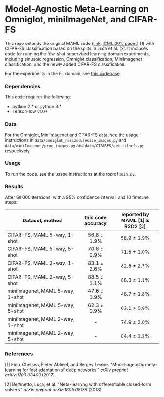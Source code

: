 # Model-Agnostic Meta-Learning on Omniglot, miniImageNet, and CIFAR-FS

This repo extends the original MAML code ([link](https://github.com/cbfinn/maml), [ICML 2017 paper](https://arxiv.org/abs/1703.03400)) [1] with CIFAR-FS classification based on the splits in Luca et al. [2]. It includes code for running the few-shot supervised learning domain experiments, including sinusoid regression, Omniglot classification, MiniImagenet classification, and the newly added CIFAR-FS classification.

For the experiments in the RL domain, see [this codebase](https://github.com/cbfinn/maml_rl).

### Dependencies
This code requires the following:
* python 2.\* or python 3.\*
* TensorFlow v1.0+

### Data
For the Omniglot, MiniImagenet and CIFAR-FS data, see the usage instructions in `data/omniglot_resized/resize_images.py` and `data/miniImagenet/proc_images.py` and `data/CIFARFS/get_cifarfs.py` respectively.

### Usage
To run the code, see the usage instructions at the top of `main.py`.

### Results

After 60,000 iterations, with a 95% confidence interval, and 10 finetune steps:

| Dataset, method | this code<br />accuracy | reported by<br />MAML [1] & R2D2 [2] |
| ------------- | :---------------------: | :-----------: |
| CIFAR-FS, MAML 5-way, 1-shot |      56.8 ± 1.9%       | 58.9 ± 1.9% |
| CIFAR-FS, MAML 5-way, 5-shot | 70.8 ± 0.9% | 71.5 ± 1.0% |
| CIFAR-FS, MAML 2-way, 1-shot | 83.1 ± 2.6% | 82.8 ± 2.7% |
| CIFAR-FS, MAML 2-way, 5-shot | 88.5 ± 1.1% | 88.3 ± 1.1% |
| miniImagenet, MAML 5-way, 1-shot | 47.6 ± 1.9% | 48.7 ± 1.8% |
| miniImagenet, MAML 5-way, 5-shot | 62.3 ± 0.9% | 63.1 ± 0.9% |
| miniImagenet, MAML 2-way, 1-shot | - | 74.9 ± 3.0% |
| miniImagenet, MAML 2-way, 5-shot | - | 84.4 ± 1.2% |

### References

[1] Finn, Chelsea, Pieter Abbeel, and Sergey Levine. "Model-agnostic meta-learning for fast adaptation of deep networks." *arXiv preprint arXiv:1703.03400* (2017).

[2] Bertinetto, Luca, et al. "Meta-learning with differentiable closed-form solvers." *arXiv preprint arXiv:1805.08136* (2018).
